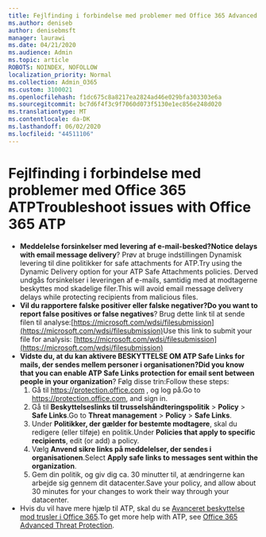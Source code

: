```yaml
---
title: Fejlfinding i forbindelse med problemer med Office 365 Advanced Threat Protection (ATP)
ms.author: deniseb
author: denisebmsft
manager: laurawi
ms.date: 04/21/2020
ms.audience: Admin
ms.topic: article
ROBOTS: NOINDEX, NOFOLLOW
localization_priority: Normal
ms.collection: Admin_O365
ms.custom: 3100021
ms.openlocfilehash: f1dc675c8a8217ea2824ad46e029bfa303303e6a
ms.sourcegitcommit: bc7d6f4f3c9f7060d073f5130e1ec856e248d020
ms.translationtype: MT
ms.contentlocale: da-DK
ms.lasthandoff: 06/02/2020
ms.locfileid: "44511106"
---
```

# <a name="troubleshoot-issues-with-office-365-atp"></a><span data-ttu-id="79d74-102">Fejlfinding i forbindelse med problemer med Office 365 ATP</span><span class="sxs-lookup"><span data-stu-id="79d74-102">Troubleshoot issues with Office 365 ATP</span></span>

- <span data-ttu-id="79d74-103">**Meddelelse forsinkelser med levering af e-mail-besked?**</span><span class="sxs-lookup"><span data-stu-id="79d74-103">**Notice delays with email message delivery**?</span></span> <span data-ttu-id="79d74-104">Prøv at bruge indstillingen Dynamisk levering til dine politikker for safe attachments for ATP.</span><span class="sxs-lookup"><span data-stu-id="79d74-104">Try using the Dynamic Delivery option for your ATP Safe Attachments policies.</span></span> <span data-ttu-id="79d74-105">Derved undgås forsinkelser i leveringen af e-mails, samtidig med at modtagerne beskyttes mod skadelige filer.</span><span class="sxs-lookup"><span data-stu-id="79d74-105">This will avoid email message delivery delays while protecting recipients from malicious files.</span></span>
- <span data-ttu-id="79d74-106">**Vil du rapportere falske positiver eller falske negativer?**</span><span class="sxs-lookup"><span data-stu-id="79d74-106">**Do you want to report false positives or false negatives**?</span></span> <span data-ttu-id="79d74-107">Brug dette link til at sende filen til analyse:[https://microsoft.com/wdsi/filesubmission](https://microsoft.com/wdsi/filesubmission)</span><span class="sxs-lookup"><span data-stu-id="79d74-107">Use this link to submit your file for analysis: [https://microsoft.com/wdsi/filesubmission](https://microsoft.com/wdsi/filesubmission)</span></span>
- <span data-ttu-id="79d74-108">**Vidste du, at du kan aktivere BESKYTTELSE OM ATP Safe Links for mails, der sendes mellem personer i organisationen?**</span><span class="sxs-lookup"><span data-stu-id="79d74-108">**Did you know that you can enable ATP Safe Links protection for email sent between people in your organization**?</span></span> <span data-ttu-id="79d74-109">Følg disse trin:</span><span class="sxs-lookup"><span data-stu-id="79d74-109">Follow these steps:</span></span>
    1. <span data-ttu-id="79d74-110">Gå til https://protection.office.com , og log på.</span><span class="sxs-lookup"><span data-stu-id="79d74-110">Go to https://protection.office.com, and sign in.</span></span>
    2. <span data-ttu-id="79d74-111">Gå til **Beskyttelseslinks til trusselshåndteringspolitik**  >  **Policy**  >  **Safe Links**.</span><span class="sxs-lookup"><span data-stu-id="79d74-111">Go to **Threat management** > **Policy** > **Safe Links**.</span></span>
    3. <span data-ttu-id="79d74-112">Under **Politikker, der gælder for bestemte modtagere**, skal du redigere (eller tilføje) en politik.</span><span class="sxs-lookup"><span data-stu-id="79d74-112">Under **Policies that apply to specific recipients**, edit (or add) a policy.</span></span>
    4. <span data-ttu-id="79d74-113">Vælg **Anvend sikre links på meddelelser, der sendes i organisationen**.</span><span class="sxs-lookup"><span data-stu-id="79d74-113">Select **Apply safe links to messages sent within the organization**.</span></span>
    5. <span data-ttu-id="79d74-114">Gem din politik, og giv dig ca. 30 minutter til, at ændringerne kan arbejde sig gennem dit datacenter.</span><span class="sxs-lookup"><span data-stu-id="79d74-114">Save your policy, and allow about 30 minutes for your changes to work their way through your datacenter.</span></span>
- <span data-ttu-id="79d74-115">Hvis du vil have mere hjælp til ATP, skal du se [Avanceret beskyttelse mod trusler i Office 365](https://docs.microsoft.com/microsoft-365/security/office-365-security/office-365-atp).</span><span class="sxs-lookup"><span data-stu-id="79d74-115">To get more help with ATP, see [Office 365 Advanced Threat Protection](https://docs.microsoft.com/microsoft-365/security/office-365-security/office-365-atp).</span></span>